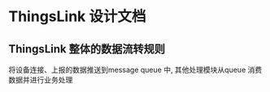 # ThingsLink 设计文档

## ThingsLink 整体的数据流转规则

将设备连接、上报的数据推送到message queue 中, 其他处理模块从queue 消费数据并进行业务处理




